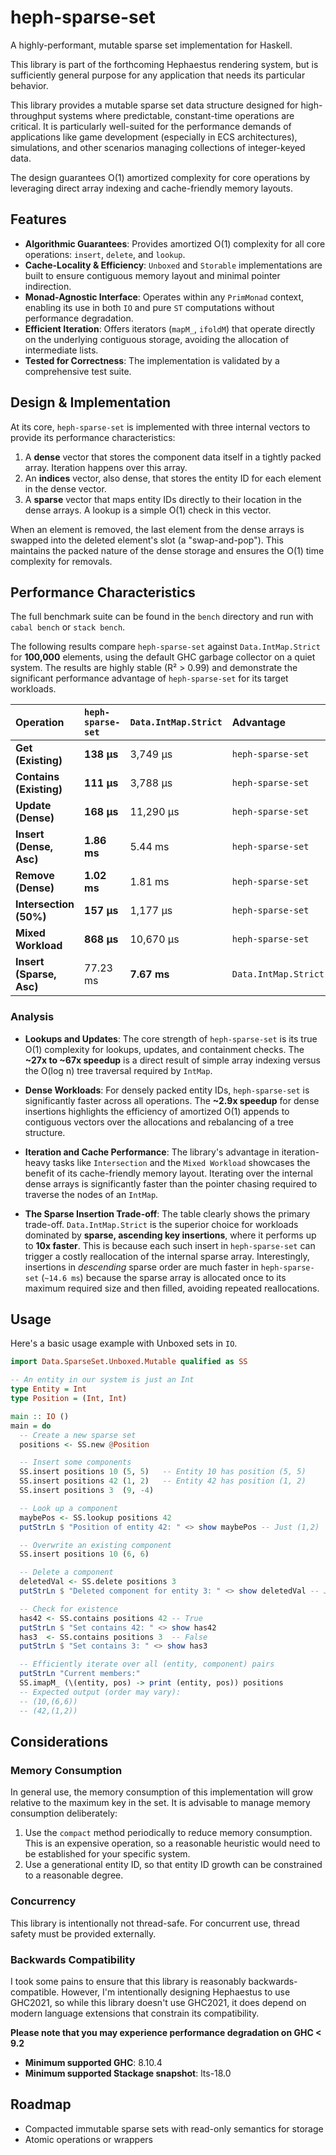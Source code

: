 # heph-sparse-set

A highly-performant, mutable sparse set implementation for Haskell.

This library is part of the forthcoming Hephaestus rendering system, but is sufficiently general purpose for any application that needs its particular behavior.

This library provides a mutable sparse set data structure designed for high-throughput systems where predictable, constant-time operations are critical. It is particularly well-suited for the performance demands of applications like game development (especially in ECS architectures), simulations, and other scenarios managing collections of integer-keyed data.

The design guarantees O(1) amortized complexity for core operations by leveraging direct array indexing and cache-friendly memory layouts.

## Features

- **Algorithmic Guarantees**: Provides amortized O(1) complexity for all core operations: `insert`, `delete`, and `lookup`.
- **Cache-Locality & Efficiency**: `Unboxed` and `Storable` implementations are built to ensure contiguous memory layout and minimal pointer indirection.
- **Monad-Agnostic Interface**: Operates within any `PrimMonad` context, enabling its use in both `IO` and pure `ST` computations without performance degradation.
- **Efficient Iteration**: Offers iterators (`mapM_`, `ifoldM`) that operate directly on the underlying contiguous storage, avoiding the allocation of intermediate lists.
- **Tested for Correctness**: The implementation is validated by a comprehensive test suite.

## Design & Implementation

At its core, `heph-sparse-set` is implemented with three internal vectors to provide its performance characteristics:

1.  A **dense** vector that stores the component data itself in a tightly packed array. Iteration happens over this array.
2.  An **indices** vector, also dense, that stores the entity ID for each element in the dense vector.
3.  A **sparse** vector that maps entity IDs directly to their location in the dense arrays. A lookup is a simple O(1) check in this vector.

When an element is removed, the last element from the dense arrays is swapped into the deleted element's slot (a "swap-and-pop"). This maintains the packed nature of the dense storage and ensures the O(1) time complexity for removals.

## Performance Characteristics

The full benchmark suite can be found in the `bench` directory and run with `cabal bench` or `stack bench`.

The following results compare `heph-sparse-set` against `Data.IntMap.Strict` for **100,000** elements, using the default GHC garbage collector on a quiet system. The results are highly stable (R² > 0.99) and demonstrate the significant performance advantage of `heph-sparse-set` for its target workloads.

| Operation                | `heph-sparse-set` | `Data.IntMap.Strict` | Advantage            | Speedup Factor |
| :----------------------- | :---------------- | :------------------- | :------------------- | :------------- |
| **Get (Existing)**       | **138 μs**        | 3,749 μs             | `heph-sparse-set`    | **~27x**       |
| **Contains (Existing)**  | **111 μs**        | 3,788 μs             | `heph-sparse-set`    | **~34x**       |
| **Update (Dense)**       | **168 μs**        | 11,290 μs            | `heph-sparse-set`    | **~67x**       |
| **Insert (Dense, Asc)**  | **1.86 ms**       | 5.44 ms              | `heph-sparse-set`    | **~2.9x**      |
| **Remove (Dense)**       | **1.02 ms**       | 1.81 ms              | `heph-sparse-set`    | **~1.8x**      |
| **Intersection (50%)**   | **157 μs**        | 1,177 μs             | `heph-sparse-set`    | **~7.5x**      |
| **Mixed Workload**       | **868 μs**        | 10,670 μs            | `heph-sparse-set`    | **~12x**       |
| **Insert (Sparse, Asc)** | 77.23 ms          | **7.67 ms**          | `Data.IntMap.Strict` | **~10x**       |

### Analysis

- **Lookups and Updates**: The core strength of `heph-sparse-set` is its true O(1) complexity for lookups, updates, and containment checks. The **~27x to ~67x speedup** is a direct result of simple array indexing versus the O(log n) tree traversal required by `IntMap`.

- **Dense Workloads**: For densely packed entity IDs, `heph-sparse-set` is significantly faster across all operations. The **~2.9x speedup** for dense insertions highlights the efficiency of amortized O(1) appends to contiguous vectors over the allocations and rebalancing of a tree structure.

- **Iteration and Cache Performance**: The library's advantage in iteration-heavy tasks like `Intersection` and the `Mixed Workload` showcases the benefit of its cache-friendly memory layout. Iterating over the internal dense arrays is significantly faster than the pointer chasing required to traverse the nodes of an `IntMap`.

- **The Sparse Insertion Trade-off**: The table clearly shows the primary trade-off. `Data.IntMap.Strict` is the superior choice for workloads dominated by **sparse, ascending key insertions**, where it performs up to **10x faster**. This is because each such insert in `heph-sparse-set` can trigger a costly reallocation of the internal sparse array. Interestingly, insertions in _descending_ sparse order are much faster in `heph-sparse-set` (`~14.6 ms`) because the sparse array is allocated once to its maximum required size and then filled, avoiding repeated reallocations.

## Usage

Here's a basic usage example with Unboxed sets in `IO`.

```haskell
import Data.SparseSet.Unboxed.Mutable qualified as SS

-- An entity in our system is just an Int
type Entity = Int
type Position = (Int, Int)

main :: IO ()
main = do
  -- Create a new sparse set
  positions <- SS.new @Position

  -- Insert some components
  SS.insert positions 10 (5, 5)   -- Entity 10 has position (5, 5)
  SS.insert positions 42 (1, 2)   -- Entity 42 has position (1, 2)
  SS.insert positions 3  (9, -4)

  -- Look up a component
  maybePos <- SS.lookup positions 42
  putStrLn $ "Position of entity 42: " <> show maybePos -- Just (1,2)

  -- Overwrite an existing component
  SS.insert positions 10 (6, 6)

  -- Delete a component
  deletedVal <- SS.delete positions 3
  putStrLn $ "Deleted component for entity 3: " <> show deletedVal -- Just (9,-4)

  -- Check for existence
  has42 <- SS.contains positions 42 -- True
  putStrLn $ "Set contains 42: " <> show has42
  has3  <- SS.contains positions 3  -- False
  putStrLn $ "Set contains 3: " <> show has3

  -- Efficiently iterate over all (entity, component) pairs
  putStrLn "Current members:"
  SS.imapM_ (\(entity, pos) -> print (entity, pos)) positions
  -- Expected output (order may vary):
  -- (10,(6,6))
  -- (42,(1,2))
```

## Considerations

### Memory Consumption

In general use, the memory consumption of this implementation will grow relative to the maximum key in the set. It is advisable to manage memory consumption deliberately:

1. Use the `compact` method periodically to reduce memory consumption. This is an expensive operation, so a reasonable heuristic would need to be established for your specific system.
2. Use a generational entity ID, so that entity ID growth can be constrained to a reasonable degree.

### Concurrency

This library is intentionally not thread-safe. For concurrent use, thread safety must be provided externally.

### Backwards Compatibility

I took some pains to ensure that this library is reasonably backwards-compatible. However, I'm intentionally designing Hephaestus to use GHC2021, so while this library doesn't use GHC2021, it does depend on modern language extensions that constrain its compatibility.

**Please note that you may experience performance degradation on GHC < 9.2**

- **Minimum supported GHC**: 8.10.4
- **Minimum supported Stackage snapshot**: lts-18.0

## Roadmap

- Compacted immutable sparse sets with read-only semantics for storage
- Atomic operations or wrappers
